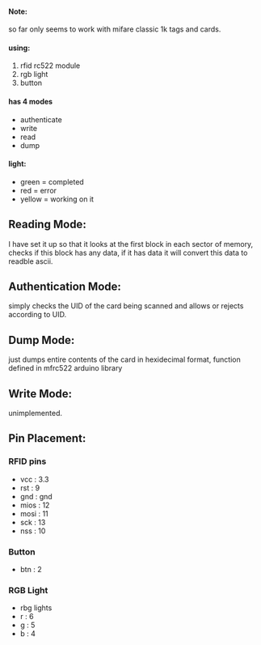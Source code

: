 #### Note: 
  so far only seems to work with mifare classic 1k tags and cards.

#### using: 

1. rfid rc522 module
2. rgb light
3. button

#### has 4 modes
- authenticate
- write
- read 
- dump 

#### light: 
- green = completed
- red = error
- yellow = working on it 

## Reading Mode:
I have set it up so that it looks at the first block in each sector of memory, checks if this block has any data, if it has data it will convert this data to readble ascii.
  
## Authentication Mode:
simply checks the UID of the card being scanned and allows or rejects according to UID.
  
## Dump Mode: 
just dumps entire contents of the card in hexidecimal format, function defined in mfrc522 arduino library
  
## Write Mode:
unimplemented.

## Pin Placement:
### RFID pins
- vcc : 3.3
- rst : 9
- gnd : gnd
- mios : 12
- mosi : 11
- sck : 13
- nss : 10
### Button
- btn : 2
### RGB Light
- rbg lights
- r : 6
- g : 5
- b : 4

